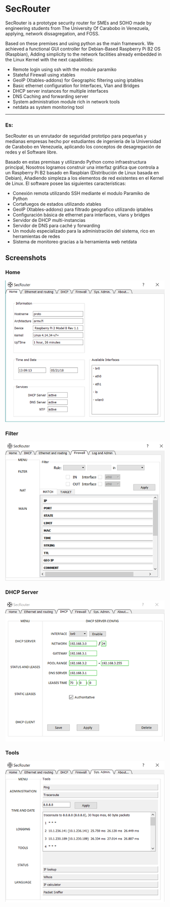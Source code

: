 SecRouter
=========

SecRouter is a prototype security router for SMEs and SOHO made by engineering students from The University Of Carabobo in Venezuela, applying, network dissagregation, and FOSS.

Based on these premises and using python as the main framework. We achieved a functional GUI controller for Debian-Based Raspberry Pi B2 OS (Raspbian), Adding simplicity to the network facilities already embedded in the Linux Kernel with the next capabilities:

* Remote login using ssh with the module paramiko
* Stateful Firewall using xtables
* GeoIP (Xtables-addons) for Geographic filtering using iptables
* Basic ethernet configuration for Interfaces, Vlan and Bridges
* DHCP server instances for multiple interfaces
* DNS Caching and forwarding server
* System administration module rich in network tools
* netdata as system monitoring tool

---
### Es:
SecRouter es un enrutador de seguridad prototipo para pequeñas y medianas empresas hecho por estudiantes de ingeniería de la Universidad de Carabobo en Venezuela, aplicando los conceptos de desagregación de redes y el Software libre.

Basado en estas premisas y utilizando Python como infraestructura principal, Nosotros logramos construir una interfaz gráfica que controla a un Raspberry Pi B2 basado en Raspbian (Distribución de Linux basada en Debian), Añadiendo simpleza a los elementos de red existentes en el Kernel de Linux. El software posee las siguientes características:
* Conexión remota utilizando SSH mediante el modulo Paramiko de Python
* Cortafuegos de estados utilizando xtables
* GeoIP (Xtables-addons) para filtrado geografico utilizando iptables
* Configuración básica de ethernet para interfaces, vlans y bridges
* Servidor de DHCP multi-instancias
* Servidor de DNS para caché y forwarding
* Un modulo especializado para la administración del sistema, rico en herramientas de redes
* Sistema de monitoreo gracias a la herramienta web netdata

Screenshots
-----------
### Home
![home](https://raw.githubusercontent.com/dirac1/SecRouter/master/screenshots/home.png)
### Filter
![filter](https://raw.githubusercontent.com/dirac1/SecRouter/master/screenshots/filter.png)
### DHCP Server
![dhcp-server](https://raw.githubusercontent.com/dirac1/SecRouter/master/screenshots/dhcp-server.png)
### Tools
![tools](https://raw.githubusercontent.com/dirac1/SecRouter/master/screenshots/tools.png)
